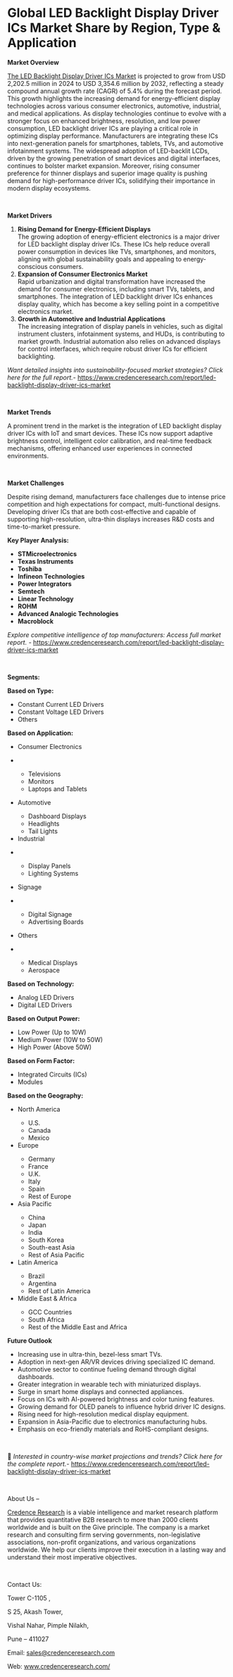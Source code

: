 # Global LED Backlight Display Driver ICs Market Share by Region, Type & Application


<p><strong>Market Overview</strong></p>
<p><a href="https://www.credenceresearch.com/report/led-backlight-display-driver-ics-market">The LED Backlight Display Driver ICs Market</a> is projected to grow from USD 2,202.5 million in 2024 to USD 3,354.6 million by 2032, reflecting a steady compound annual growth rate (CAGR) of 5.4% during the forecast period. This growth highlights the increasing demand for energy-efficient display technologies across various consumer electronics, automotive, industrial, and medical applications. As display technologies continue to evolve with a stronger focus on enhanced brightness, resolution, and low power consumption, LED backlight driver ICs are playing a critical role in optimizing display performance. Manufacturers are integrating these ICs into next-generation panels for smartphones, tablets, TVs, and automotive infotainment systems. The widespread adoption of LED-backlit LCDs, driven by the growing penetration of smart devices and digital interfaces, continues to bolster market expansion. Moreover, rising consumer preference for thinner displays and superior image quality is pushing demand for high-performance driver ICs, solidifying their importance in modern display ecosystems.</p>
<p><strong>&nbsp;</strong></p>
<p><strong>Market Drivers</strong></p>
<ol>
<li><strong> Rising Demand for Energy-Efficient Displays</strong><br /> The growing adoption of energy-efficient electronics is a major driver for LED backlight display driver ICs. These ICs help reduce overall power consumption in devices like TVs, smartphones, and monitors, aligning with global sustainability goals and appealing to energy-conscious consumers.</li>
<li><strong> Expansion of Consumer Electronics Market</strong><br /> Rapid urbanization and digital transformation have increased the demand for consumer electronics, including smart TVs, tablets, and smartphones. The integration of LED backlight driver ICs enhances display quality, which has become a key selling point in a competitive electronics market.</li>
<li><strong> Growth in Automotive and Industrial Applications</strong><br /> The increasing integration of display panels in vehicles, such as digital instrument clusters, infotainment systems, and HUDs, is contributing to market growth. Industrial automation also relies on advanced displays for control interfaces, which require robust driver ICs for efficient backlighting.</li>
</ol>
<p><em>Want detailed insights into sustainability-focused market strategies? Click here for the full report.- </em><a href="https://www.credenceresearch.com/report/led-backlight-display-driver-ics-market">https://www.credenceresearch.com/report/led-backlight-display-driver-ics-market</a></p>
<p>&nbsp;</p>
<p><strong>Market Trends</strong></p>
<p>A prominent trend in the market is the integration of LED backlight display driver ICs with IoT and smart devices. These ICs now support adaptive brightness control, intelligent color calibration, and real-time feedback mechanisms, offering enhanced user experiences in connected environments.</p>
<p>&nbsp;</p>
<p><strong>Market Challenges</strong></p>
<p>Despite rising demand, manufacturers face challenges due to intense price competition and high expectations for compact, multi-functional designs. Developing driver ICs that are both cost-effective and capable of supporting high-resolution, ultra-thin displays increases R&amp;D costs and time-to-market pressure.</p>
<p><strong>Key Player Analysis:</strong></p>
<ul>
<li><strong>STMicroelectronics</strong></li>
<li><strong>Texas Instruments</strong></li>
<li><strong>Toshiba</strong></li>
<li><strong>Infineon Technologies</strong></li>
<li><strong>Power Integrators</strong></li>
<li><strong>Semtech</strong></li>
<li><strong>Linear Technology</strong></li>
<li><strong>ROHM</strong></li>
<li><strong>Advanced Analogic Technologies</strong></li>
<li><strong>Macroblock</strong></li>
</ul>
<p><em>Explore competitive intelligence of top manufacturers: Access full market report. - </em><a href="https://www.credenceresearch.com/report/led-backlight-display-driver-ics-market">https://www.credenceresearch.com/report/led-backlight-display-driver-ics-market</a></p>
<p>&nbsp;</p>
<p><strong>Segments:</strong></p>
<p><strong>Based on&nbsp;Type:</strong></p>
<ul>
<li>Constant Current LED Drivers</li>
<li>Constant Voltage LED Drivers</li>
<li>Others</li>
</ul>
<p><strong>Based on&nbsp;Application:</strong></p>
<ul>
<li>Consumer Electronics</li>
</ul>
<ul>
<li>&nbsp;</li>
<ul>
<li>Televisions</li>
<li>Monitors</li>
<li>Laptops and Tablets</li>
</ul>
</ul>
<ul>
<li>Automotive</li>
<ul>
<li>Dashboard Displays</li>
<li>Headlights</li>
<li>Tail Lights</li>
</ul>
<li>Industrial</li>
</ul>
<ul>
<li>&nbsp;</li>
<ul>
<li>Display Panels</li>
<li>Lighting Systems</li>
</ul>
</ul>
<ul>
<li>Signage</li>
</ul>
<ul>
<li>&nbsp;</li>
<ul>
<li>Digital Signage</li>
<li>Advertising Boards</li>
</ul>
</ul>
<ul>
<li>Others</li>
</ul>
<ul>
<li>&nbsp;</li>
<ul>
<li>Medical Displays</li>
<li>Aerospace</li>
</ul>
</ul>
<p><strong>Based on&nbsp;Technology:</strong></p>
<ul>
<li>Analog LED Drivers</li>
<li>Digital LED Drivers</li>
</ul>
<p><strong>Based on&nbsp;Output Power:</strong></p>
<ul>
<li>Low Power (Up to 10W)</li>
<li>Medium Power (10W to 50W)</li>
<li>High Power (Above 50W)</li>
</ul>
<p><strong>Based on&nbsp;Form Factor:</strong></p>
<ul>
<li>Integrated Circuits (ICs)</li>
<li>Modules</li>
</ul>
<p><strong>Based on the Geography:</strong></p>
<ul>
<li>North America</li>
<ul>
<li>U.S.</li>
<li>Canada</li>
<li>Mexico</li>
</ul>
<li>Europe</li>
<ul>
<li>Germany</li>
<li>France</li>
<li>U.K.</li>
<li>Italy</li>
<li>Spain</li>
<li>Rest of Europe</li>
</ul>
<li>Asia Pacific</li>
<ul>
<li>China</li>
<li>Japan</li>
<li>India</li>
<li>South Korea</li>
<li>South-east Asia</li>
<li>Rest of Asia Pacific</li>
</ul>
<li>Latin America</li>
<ul>
<li>Brazil</li>
<li>Argentina</li>
<li>Rest of Latin America</li>
</ul>
<li>Middle East &amp; Africa</li>
<ul>
<li>GCC Countries</li>
<li>South Africa</li>
<li>Rest of the Middle East and Africa</li>
</ul>
</ul>
<p><strong>Future Outlook</strong></p>
<ul>
<li>Increasing use in ultra-thin, bezel-less smart TVs.</li>
<li>Adoption in next-gen AR/VR devices driving specialized IC demand.</li>
<li>Automotive sector to continue fueling demand through digital dashboards.</li>
<li>Greater integration in wearable tech with miniaturized displays.</li>
<li>Surge in smart home displays and connected appliances.</li>
<li>Focus on ICs with AI-powered brightness and color tuning features.</li>
<li>Growing demand for OLED panels to influence hybrid driver IC designs.</li>
<li>Rising need for high-resolution medical display equipment.</li>
<li>Expansion in Asia-Pacific due to electronics manufacturing hubs.</li>
<li>Emphasis on eco-friendly materials and RoHS-compliant designs.</li>
</ul>
<p>&nbsp;</p>
<p>📌 <em>Interested in country-wise market projections and trends? Click here for the complete report.- </em><a href="https://www.credenceresearch.com/report/led-backlight-display-driver-ics-market">https://www.credenceresearch.com/report/led-backlight-display-driver-ics-market</a></p>
<p>&nbsp;</p>
<p>About Us &ndash;</p>
<p><a href="https://www.credenceresearch.com/">Credence Research</a> is a viable intelligence and market research platform that provides quantitative B2B research to more than 2000 clients worldwide and is built on the Give principle. The company is a market research and consulting firm serving governments, non-legislative associations, non-profit organizations, and various organizations worldwide. We help our clients improve their execution in a lasting way and understand their most imperative objectives.</p>
<p>&nbsp;</p>
<p>Contact Us:</p>
<p>Tower C-1105 ,</p>
<p>S 25, Akash Tower,</p>
<p>Vishal Nahar, Pimple Nilakh,</p>
<p>Pune &ndash; 411027</p>
<p>Email: <a href="mailto:sales@credenceresearch.com">sales@credenceresearch.com</a></p>
<p>Web: <a href="http://www.credenceresearch.com/">www.credenceresearch.com/</a></p>

